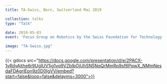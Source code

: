 ```yaml
---
title: TA-Swiss, Bern, Switzerland Mai 2019

collection: talks
type: "Talk"

date: 2019-05-03
event: 'Focus Group on Robotics by the Swiss Foundation for Technology Assessement (TA-Swiss)'

image: "TA-Swiss.jpg"
---
```


{{< gdocs src="https://docs.google.com/presentation/d/e/2PACX-1vRdyAjthe6r9UgIUV1ig1vq9VZbIbOjUhSN5NqQrMmRp9sf6PqwX_NMmNesdaFDAgriEpn9z0D0IgVV/embed?start=false&loop=false&delayms=3000">}}